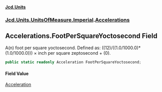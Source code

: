 #### [Jcd.Units](index.md 'index')
### [Jcd.Units.UnitsOfMeasure.Imperial](Jcd.Units.UnitsOfMeasure.Imperial.md 'Jcd.Units.UnitsOfMeasure.Imperial').[Accelerations](Accelerations.md 'Jcd.Units.UnitsOfMeasure.Imperial.Accelerations')

## Accelerations.FootPerSquareYoctosecond Field

A(n) foot per square yoctosecond. Defined as: ((12)/((1.0/1000.0)*(1.0/1000.0))) × inch per square zeptosecond + (0).

```csharp
public static readonly Acceleration FootPerSquareYoctosecond;
```

#### Field Value
[Acceleration](Acceleration.md 'Jcd.Units.UnitTypes.Acceleration')